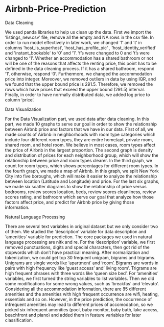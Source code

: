 # Airbnb-Price-Prediction

Data Cleaning

We used panda libraries to help us clean up the data. First we import the ‘listings_new.csv’ file, remove all the empty and NA rows in the csv file. In order to run model effectively in later work, we changed ‘f’ and ’t’ in columns ’host_is_superhost’, 'host_has_profile_pic' , ’host_identity_verified' and 'instant_bookable' to ‘0’ and ‘1’. ‘f’s were changed to 0 and ’t’s were changed to ‘1’. Whether an accommodation has a shared bathroom or not will be one of the reasons that affects the renting price, this point has to be defined in the data cleaning process. If it has a shared bathroom, respond ‘1’, otherwise, respond ‘0’. Furthermore, we changed the accommodation price into integer. Moreover, we removed outliers in data by using IQR, and we found that the upper bound price is 291.5.  Therefore, we removed the rows which have prices that exceed the upper bound (291.5) interval. Finally, in order to have normally distributed data, we added log price to column ‘price’. 

Data Visualization

For the Data Visualization part, we used data after data cleaning. In this part, we made 10 graphs to serve our goal in order to show the relationship between Airbnb price and factors that we have in our data. First of all, we made counts of Airbnb in neighborhoods with room type categories which include four different room types, they are entire home/apt, private room, shared room, and hotel room. We believe in most cases, room types affect the price of Airbnb in the largest proportion. The second graph is density and distribution of prices for each neighborhood group, which will show the relationship between price and room types clearer. In the third graph, we count for room types, which shows percentages for different room types. In the fourth graph, we made a map of Airbnb. In this graph, we split New York City into five boroughs, which will make it easier to analyze the relationship between location (Latitude and Longitude) and price. For the last six graphs, we made six scatter diagrams to show the relationship of price versus bedrooms, review scores location, beds, review scores cleanliness, review scores rating, and bathroom which serve our goal that analyze how those factors affect price, and predict for Airbnb price by giving those information.

Natural Language Processing

There are several text variables in original dataset but we only consider two of them. We studied the ‘description’ variable for data description and ‘amenities’ variable for prediction. The core packages we used in natural language processing are nltk and re. For the ‘description’ variable, we first removed punctuations, digits and special characters, then got rid of the stopwords which don’t have practical meaning. After normalization and tokenization, we could get top 30 frequent unigram, bigrams and trigrams. Unigrams are single words like ‘apartment’ and ‘room’. Bigrams are words in pairs with high frequency like ‘guest access’ and’ living room’. Trigrams are high frequent phrases with three words like ‘queen size bed’. For ‘amenities’ variables, we first turned the string variables to list variables. Then we did some modifications for some wrong values, such as ‘breakfas’ and ‘elevato’. Considering all the accommodation information, there are 85 different amenities and the amenities with high frequent occurrence are wifi, heating, essentials and  so on. However, in the price prediction, the occurrence of infrequent amenities may lead to different prices of accomodation, so we picked six infrequent amenities (pool, baby monitor, baby bath, lake access, beachfront and piano) and added them in feature variables for later classification.
